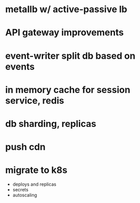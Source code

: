 # metallb w/ active-passive lb
# API gateway improvements 
# event-writer split db based on events
# in memory cache for session service, redis
# db sharding, replicas
# push cdn

# migrate to k8s
- deploys and replicas 
- secrets
- autoscaling
